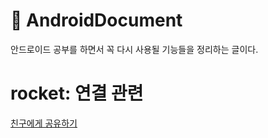 #  :pencil: AndroidDocument
안드로이드 공부를 하면서 꼭 다시 사용될 기능들을 정리하는 글이다.


# rocket: 연결 관련
[친구에게 공유하기]()  </br>
